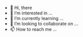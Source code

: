 - 👋 Hi, there
- 👀 I’m interested in ...
- 🌱 I’m currently learning ...
- 💞️ I’m looking to collaborate on ...
- 📫 How to reach me ...
